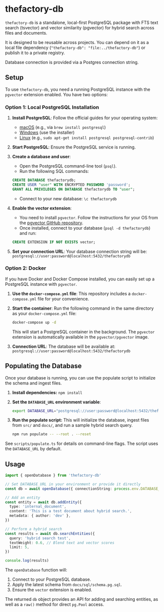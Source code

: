 # thefactory-db

`thefactory-db` is a standalone, local-first PostgreSQL package with FTS text search (tsvector) and vector similarity (pgvector) for hybrid search across files and documents.

It is designed to be reusable across projects. You can depend on it as a local file dependency (`"thefactory-db": "file:../thefactory-db"`) or publish it to a private registry.

Database connection is provided via a Postgres connection string.

## Setup

To use `thefactory-db`, you need a running PostgreSQL instance with the `pgvector` extension enabled. You have two options:

### Option 1: Local PostgreSQL Installation

1.  **Install PostgreSQL**: Follow the official guides for your operating system:
    - [macOS](https://www.postgresql.org/docs/current/tutorial-install.html) (e.g., via `brew install postgresql`)
    - [Windows](https://www.postgresql.org/docs/current/tutorial-install.html) (use the installer)
    - [Linux](https://www.postgresql.org/docs/current/tutorial-install.html) (e.g., `sudo apt-get install postgresql postgresql-contrib`)

2.  **Start PostgreSQL**: Ensure the PostgreSQL service is running.

3.  **Create a database and user**:
    - Open the PostgreSQL command-line tool (`psql`).
    - Run the following SQL commands:

    ```sql
    CREATE DATABASE thefactorydb;
    CREATE USER "user" WITH ENCRYPTED PASSWORD 'password';
    GRANT ALL PRIVILEGES ON DATABASE thefactorydb TO "user";
    ```

    - Connect to your new database: `\c thefactorydb`

4.  **Enable the vector extension**:
    - You need to install `pgvector`. Follow the instructions for your OS from the [pgvector GitHub repository](https://github.com/pgvector/pgvector).
    - Once installed, connect to your database (`psql -d thefactorydb`) and run:

    ```sql
    CREATE EXTENSION IF NOT EXISTS vector;
    ```

5.  **Set your connection URL**: Your database connection string will be:
    `postgresql://user:password@localhost:5432/thefactorydb`

### Option 2: Docker

If you have Docker and Docker Compose installed, you can easily set up a PostgreSQL instance with `pgvector`.

1.  **Use the `docker-compose.yml` file**: This repository includes a `docker-compose.yml` file for your convenience.

2.  **Start the container**:
    Run the following command in the same directory as your `docker-compose.yml` file:

    ```bash
    docker-compose up -d
    ```

    This will start a PostgreSQL container in the background. The `pgvector` extension is automatically available in the `pgvector/pgvector` image.

3.  **Connection URL**: The database will be available at:
    `postgresql://user:password@localhost:5432/thefactorydb`

## Populating the Database

Once your database is running, you can use the populate script to initialize the schema and ingest files.

1.  **Install dependencies:** `npm install`
2.  **Set the `DATABASE_URL` environment variable**:

    ```bash
    export DATABASE_URL="postgresql://user:password@localhost:5432/thefactorydb"
    ```

3.  **Run the populate script:** This will initialize the database, ingest files from `src/` and `docs/`, and run a sample hybrid search query.

    ```bash
    npm run populate -- --root . --reset
    ```

See `scripts/populate.ts` for details on command-line flags. The script uses the `DATABASE_URL` by default.

## Usage

```typescript
import { openDatabase } from 'thefactory-db'

// Set DATABASE_URL in your environment or provide it directly
const db = await openDatabase({ connectionString: process.env.DATABASE_URL })

// Add an entity
const entity = await db.addEntity({
  type: 'internal_document',
  content: 'This is a test document about hybrid search.',
  metadata: { author: 'dev' },
})

// Perform a hybrid search
const results = await db.searchEntities({
  query: 'hybrid search test',
  textWeight: 0.6, // Blend text and vector scores
  limit: 5,
})

console.log(results)
```

The `openDatabase` function will:

1.  Connect to your PostgreSQL database.
2.  Apply the latest schema from `docs/sql/schema.pg.sql`.
3.  Ensure the `vector` extension is enabled.

The returned `db` object provides an API for adding and searching entities, as well as a `raw()` method for direct `pg.Pool` access.
